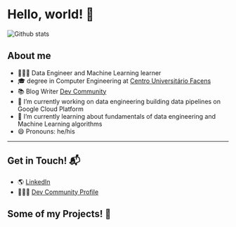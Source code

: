 # Hello, world! 👋

![Github stats](https://github-readme-stats.vercel.app/api?username=geazi-anc)

## About me

- 🧑🏾‍💻 Data Engineer and Machine Learning learner
- 🎓 degree in Computer Engineering at [Centro Universitário Facens](https://facens.br/)
- 📚 Blog Writer [Dev Community](https://dev.to/geazi_anc)
- 🔭 I’m currently working on data engineering building data pipelines on Google Cloud Platform
- 🌱 I’m currently learning about fundamentals of data engineering and Machine Learning algorithms
- 😄 Pronouns: he/his

---

## Get in Touch! 📬

- 🌎 [LinkedIn](https://br.linkedin.com/in/geazi-antunes-aa9264163)
- 🧑🏾‍💻 [Dev Community Profile](https://dev.to/geazi_anc)

## Some of my Projects! 🎨

